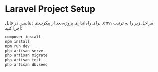 # Laravel Project Setup

برای راه‌اندازی پروژه،بعد از پیکربندی دیتابیس در فایل .env، مراحل زیر را به ترتیب اجرا کنید:

```bash
composer install
npm install
npm run dev
php artisan serve
php artisan migrate
php artisan test
php artisan db:seed
